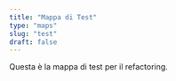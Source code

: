 ```yaml
---
title: "Mappa di Test"
type: "maps"
slug: "test"
draft: false
---
```


Questa è la mappa di test per il refactoring.
